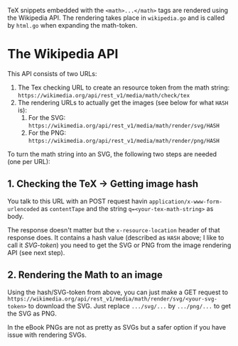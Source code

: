 TeX snippets embedded with the `<math>...</math>` tags are rendered using the Wikipedia API.
The rendering takes place in `wikipedia.go` and is called by `html.go` when expanding the math-token.

# The Wikipedia API

This API consists of two URLs:

1. The Tex checking URL to create an resource token from the math string: `https://wikimedia.org/api/rest_v1/media/math/check/tex`
2. The rendering URLs to actually get the images (see below for what `HASH` is):
   1. For the SVG: `https://wikimedia.org/api/rest_v1/media/math/render/svg/HASH`
   1. For the PNG: `https://wikimedia.org/api/rest_v1/media/math/render/png/HASH`

To turn the math string into an SVG, the following two steps are needed (one per URL):

## 1. Checking the TeX → Getting image hash

You talk to this URL with an POST request havin `application/x-www-form-urlencoded` as `contentTape` and the string `q=<your-tex-math-string>` as body.

The response doesn't matter but the `x-resource-location` header of that response does.
It contains a hash value (described as `HASH` above; I like to call it *SVG-token*) you need to get the SVG or PNG from the image rendering API (see next step).

## 2. Rendering the Math to an image

Using the hash/SVG-token from above, you can just make a GET request to `https://wikimedia.org/api/rest_v1/media/math/render/svg/<your-svg-token>` to download the SVG.
Just replace `.../svg/...` by `.../png/...` to get the SVG as PNG.

In the eBook PNGs are not as pretty as SVGs but a safer option if you have issue with rendering SVGs.
